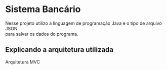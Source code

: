 # Sistema Bancário

Nesse projeto utilizo a linguagem de programação Java e o tipo de arquivo JSON  
para salvar os dados do programa.  

## Explicando a arquitetura utilizada
Arquitetura MVC 
